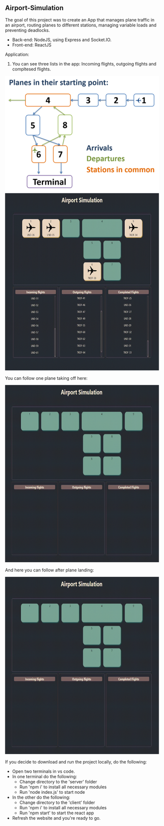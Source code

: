 ## Airport-Simulation
 
The goal of this project was to create an App that manages plane traffic in an airport, routing planes to different stations, managing variable loads and preventing deadlocks. 

* Back-end: NodeJS, using Express and Socket.IO.
* Front-end: ReactJS

Application:
1. You can see three lists in the app: Incoming flights, outgoing flights and compltesed flights.


 <img src="https://github.com/Lena-Kalmikov/Airport-Simulation/blob/main/schema.PNG"/>


 <img src="https://github.com/Lena-Kalmikov/Airport-Simulation/blob/main/airport_activity.gif" width="700" height="580"/>

You can follow one plane taking off here:

 <img src="https://github.com/Lena-Kalmikov/Airport-Simulation/blob/main/takeoff1.gif" width="700" height="580"/>

And here you can follow after plane landing:

 <img src="https://github.com/Lena-Kalmikov/Airport-Simulation/blob/main/landing1.gif" width="700" height="580"/>
 
If you decide to download and run the project locally, do the following:
*	Open two terminals in vs code.
*	In one terminal do the following:
    * Change directory to the 'server' folder
    * Run 'npm i' to install all necessary modules
    * Run 'node index.js' to start node
*	In the other do the following:
    * Change directory to the 'client' folder
    * Run 'npm i' to install all necessary modules
    * Run 'npm start' to start the react app
*	Refresh the website and you're ready to go.

